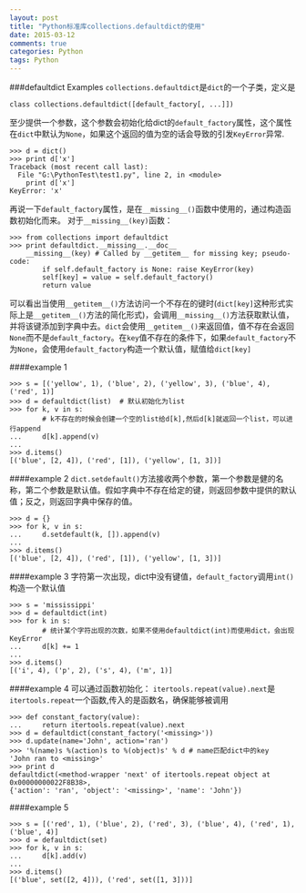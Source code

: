 ```yaml
---
layout: post
title: "Python标准库collections.defaultdict的使用"
date: 2015-03-12
comments: true
categories: Python
tags: Python
---
```

###defaultdict Examples
`collections.defaultdict`是`dict`的一个子类，定义是

    class collections.defaultdict([default_factory[, ...]]) 

至少提供一个参数，这个参数会初始化给dict的`default_factory`属性，这个属性在`dict`中默认为`None`，如果这个返回的值为空的话会导致的引发`KeyError`异常.

```
>>> d = dict()
>>> print d['x']
Traceback (most recent call last):
  File "G:\PythonTest\test1.py", line 2, in <module>
    print d['x']
KeyError: 'x'
```

再说一下`default_factory`属性，是在`__missing__()`函数中使用的，通过构造函数初始化而来。
对于`__missing__(key)`函数：

    >>> from collections import defaultdict
    >>> print defaultdict.__missing__.__doc__
        __missing__(key) # Called by __getitem__ for missing key; pseudo-code:
            if self.default_factory is None: raise KeyError(key)
            self[key] = value = self.default_factory()
            return value

可以看出当使用`__getitem__()`方法访问一个不存在的键时(`dict[key]`这种形式实际上是`__getitem__()`方法的简化形式)，会调用`__missing__()`方法获取默认值，并将该键添加到字典中去。`dict`会使用`__getitem__()`来返回值，值不存在会返回`None`而不是`default_factory`。在`key`值不存在的条件下，如果`default_factory`不为`None`，会使用`default_factory`构造一个默认值，赋值给`dict[key]`

####example 1

```
>>> s = [('yellow', 1), ('blue', 2), ('yellow', 3), ('blue', 4), ('red', 1)]
>>> d = defaultdict(list)  # 默认初始化为list
>>> for k, v in s:
        # k不存在的时候会创建一个空的list给d[k],然后d[k]就返回一个list，可以进行append
...     d[k].append(v)
...
>>> d.items()
[('blue', [2, 4]), ('red', [1]), ('yellow', [1, 3])]
```

####example 2
`dict.setdefault()`方法接收两个参数，第一个参数是健的名称，第二个参数是默认值。假如字典中不存在给定的键，则返回参数中提供的默认值；反之，则返回字典中保存的值。

```
>>> d = {}
>>> for k, v in s:
...     d.setdefault(k, []).append(v)
...
>>> d.items()
[('blue', [2, 4]), ('red', [1]), ('yellow', [1, 3])]
```

####example 3
字符第一次出现，dict中没有键值，`default_factory`调用`int()`构造一个默认值

```
>>> s = 'mississippi'
>>> d = defaultdict(int)
>>> for k in s:
        # 统计某个字符出现的次数，如果不使用defaultdict(int)而使用dict，会出现KeyError
...     d[k] += 1
...
>>> d.items()
[('i', 4), ('p', 2), ('s', 4), ('m', 1)]
```

####example 4
可以通过函数初始化：
`itertools.repeat(value).next`是`itertools.repeat`一个函数,传入的是函数名，确保能够被调用

```
>>> def constant_factory(value):
...     return itertools.repeat(value).next
>>> d = defaultdict(constant_factory('<missing>'))
>>> d.update(name='John', action='ran')
>>> '%(name)s %(action)s to %(object)s' % d # name匹配dict中的key
'John ran to <missing>'
>>> print d
defaultdict(<method-wrapper 'next' of itertools.repeat object at 0x00000000022F8B38>, 
{'action': 'ran', 'object': '<missing>', 'name': 'John'})
```

####example 5

```
>>> s = [('red', 1), ('blue', 2), ('red', 3), ('blue', 4), ('red', 1), ('blue', 4)]
>>> d = defaultdict(set)
>>> for k, v in s:
...     d[k].add(v)
...
>>> d.items()
[('blue', set([2, 4])), ('red', set([1, 3]))]
```